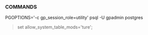 ### COMMANDS

PGOPTIONS='-c gp_session_role=utility' psql -U gpadmin postgres


>set allow_system_table_mods='ture';
